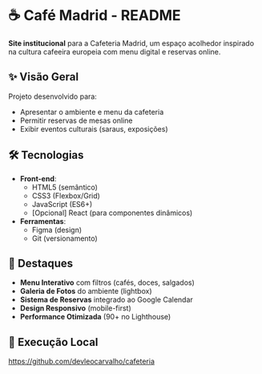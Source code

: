 # ☕ Café Madrid - README

**Site institucional** para a Cafeteria Madrid, um espaço acolhedor inspirado na cultura cafeeira europeia com menu digital e reservas online.

## ✨ Visão Geral
Projeto desenvolvido para:
- Apresentar o ambiente e menu da cafeteria
- Permitir reservas de mesas online
- Exibir eventos culturais (saraus, exposições)

## 🛠 Tecnologias
- **Front-end**:
  - HTML5 (semântico)
  - CSS3 (Flexbox/Grid)
  - JavaScript (ES6+)
  - [Opcional] React (para componentes dinâmicos)
- **Ferramentas**:
  - Figma (design)
  - Git (versionamento)

## 🌟 Destaques
- **Menu Interativo** com filtros (cafés, doces, salgados)
- **Galeria de Fotos** do ambiente (lightbox)
- **Sistema de Reservas** integrado ao Google Calendar
- **Design Responsivo** (mobile-first)
- **Performance Otimizada** (90+ no Lighthouse)

## 🚀 Execução Local

https://github.com/devleocarvalho/cafeteria
